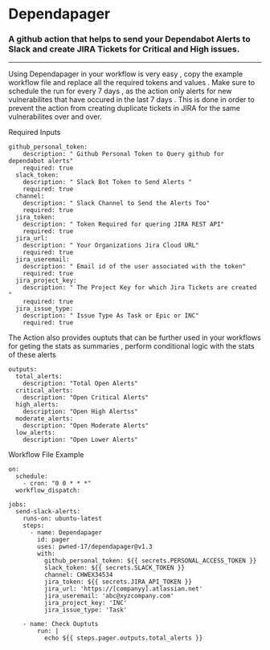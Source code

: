 # Dependapager 
### A github action that helps to send your Dependabot Alerts to Slack and create JIRA Tickets for Critical and High issues.
---

Using Dependapager in your workflow is very easy , copy the example  workflow file and replace all the required tokens and values . Make sure to schedule the run  for every  7 days , as the action only alerts for new vulnerabilites that have occured in the last 7 days . This is done in order to prevent the action from creating duplicate tickets in JIRA for the same vulnerabilites over and over. 



Required Inputs

```
github_personal_token:
    description: " Github Personal Token to Query github for dependabot alerts"
    required: true
  slack_token:
    description: " Slack Bot Token to Send Alerts "
    required: true
  channel:
    description: " Slack Channel to Send the Alerts Too"
    required: true
  jira_token:
    description: " Token Required for quering JIRA REST API"
    required: true
  jira_url:
    description: " Your Organizations Jira Cloud URL"
    required: true
  jira_useremail:
    description: " Email id of the user associated with the token"
    required: true
  jira_project_key:
    description: " The Project Key for which Jira Tickets are created "
    required: true
  jira_issue_type:
    description: " Issue Type As Task or Epic or INC"
    required: true
```


          
The Action also provides ouptuts that can be further used in your workflows for geting the stats as summaries , perform conditional logic with the stats of these alerts 

```
outputs:
  total_alerts:
    description: "Total Open Alerts"
  critical_alerts:
    description: "Open Critical Alerts"
  high_alerts:
    description: "Open High Alertss"
  moderate_alerts:
    description: "Open Moderate Alerts"
  low_alerts:
    description: "Open Lower Alerts"
```
          
 Workflow File Example
 
 
``` name: Dependapager
on:
  schedule:
    - cron: "0 0 * * *"
  workflow_dispatch:

jobs:
  send-slack-alerts:
    runs-on: ubuntu-latest
    steps:
      - name: Dependapager
        id: pager
        uses: pwned-17/dependapager@v1.3
        with:
          github_personal_token: ${{ secrets.PERSONAL_ACCESS_TOKEN }}
          slack_token: ${{ secrets.SLACK_TOKEN }}
          channel: CHWEX34534
          jira_token: ${{ secrets.JIRA_API_TOKEN }}
          jira_url: 'https://[companyy].atlassian.net'
          jira_useremail: 'abc@xyzcompany.com'
          jira_project_key: 'INC'
          jira_issue_type: 'Task'
    
    - name: Check Ouptuts
        run: |
          echo ${{ steps.pager.outputs.total_alerts }} 
 ```
 
          
 
